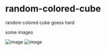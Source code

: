 # random-colored-cube
random colored cube goess hard

some images

![image](https://github.com/user-attachments/assets/58e71587-4e95-4cef-93a6-bbbcca0c4eec)
![image](https://github.com/user-attachments/assets/720c56b9-1f83-46e1-81a2-7d5fce35112e)
